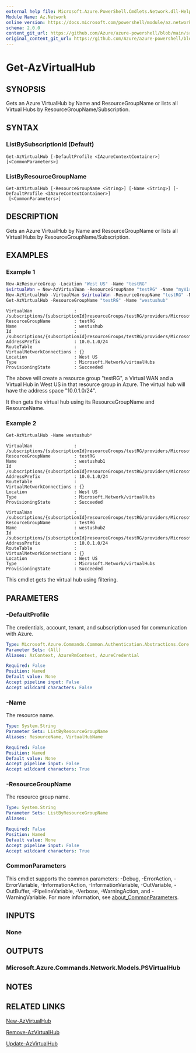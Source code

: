 ```yaml
---
external help file: Microsoft.Azure.PowerShell.Cmdlets.Network.dll-Help.xml
Module Name: Az.Network
online version: https://docs.microsoft.com/powershell/module/az.network/get-azvirtualhub
schema: 2.0.0
content_git_url: https://github.com/Azure/azure-powershell/blob/main/src/Network/Network/help/Get-AzVirtualHub.md
original_content_git_url: https://github.com/Azure/azure-powershell/blob/main/src/Network/Network/help/Get-AzVirtualHub.md
---
```


# Get-AzVirtualHub

## SYNOPSIS
Gets an Azure VirtualHub by Name and ResourceGroupName or lists all Virtual Hubs by ResourceGroupName/Subscription.

## SYNTAX

### ListBySubscriptionId (Default)
```
Get-AzVirtualHub [-DefaultProfile <IAzureContextContainer>] [<CommonParameters>]
```

### ListByResourceGroupName
```
Get-AzVirtualHub [-ResourceGroupName <String>] [-Name <String>] [-DefaultProfile <IAzureContextContainer>]
 [<CommonParameters>]
```

## DESCRIPTION
Gets an Azure VirtualHub by Name and ResourceGroupName or lists all Virtual Hubs by ResourceGroupName/Subscription.

## EXAMPLES

### Example 1

```powershell
New-AzResourceGroup -Location "West US" -Name "testRG"
$virtualWan = New-AzVirtualWan -ResourceGroupName "testRG" -Name "myVirtualWAN" -Location "West US"
New-AzVirtualHub -VirtualWan $virtualWan -ResourceGroupName "testRG" -Name "westushub" -AddressPrefix "10.0.1.0/24"
Get-AzVirtualHub -ResourceGroupName "testRG" -Name "westushub"
```

```output
VirtualWan                : /subscriptions/{subscriptionId}resourceGroups/testRG/providers/Microsoft.Network/virtualWans/myVirtualWAN
ResourceGroupName         : testRG
Name                      : westushub
Id                        : /subscriptions/{subscriptionId}resourceGroups/testRG/providers/Microsoft.Network/virtualHubs/westushub
AddressPrefix             : 10.0.1.0/24
RouteTable                : 
VirtualNetworkConnections : {}
Location                  : West US
Type                      : Microsoft.Network/virtualHubs
ProvisioningState         : Succeeded
```

The above will create a resource group "testRG", a Virtual WAN and a Virtual Hub in West US in that resource group in Azure. The virtual hub will have the address space "10.0.1.0/24".

It then gets the virtual hub using its ResourceGroupName and ResourceName.

### Example 2

```powershell
Get-AzVirtualHub -Name westushub*
```

```output
VirtualWan                : /subscriptions/{subscriptionId}resourceGroups/testRG/providers/Microsoft.Network/virtualWans/myVirtualWAN
ResourceGroupName         : testRG
Name                      : westushub1
Id                        : /subscriptions/{subscriptionId}resourceGroups/testRG/providers/Microsoft.Network/virtualHubs/westushub1
AddressPrefix             : 10.0.1.0/24
RouteTable                : 
VirtualNetworkConnections : {}
Location                  : West US
Type                      : Microsoft.Network/virtualHubs
ProvisioningState         : Succeeded

VirtualWan                : /subscriptions/{subscriptionId}resourceGroups/testRG/providers/Microsoft.Network/virtualWans/myVirtualWAN
ResourceGroupName         : testRG
Name                      : westushub2
Id                        : /subscriptions/{subscriptionId}resourceGroups/testRG/providers/Microsoft.Network/virtualHubs/westushub2
AddressPrefix             : 10.0.1.0/24
RouteTable                : 
VirtualNetworkConnections : {}
Location                  : West US
Type                      : Microsoft.Network/virtualHubs
ProvisioningState         : Succeeded
```

This cmdlet gets the virtual hub using filtering.

## PARAMETERS

### -DefaultProfile
The credentials, account, tenant, and subscription used for communication with Azure.

```yaml
Type: Microsoft.Azure.Commands.Common.Authentication.Abstractions.Core.IAzureContextContainer
Parameter Sets: (All)
Aliases: AzContext, AzureRmContext, AzureCredential

Required: False
Position: Named
Default value: None
Accept pipeline input: False
Accept wildcard characters: False
```

### -Name
The resource name.

```yaml
Type: System.String
Parameter Sets: ListByResourceGroupName
Aliases: ResourceName, VirtualHubName

Required: False
Position: Named
Default value: None
Accept pipeline input: False
Accept wildcard characters: True
```

### -ResourceGroupName
The resource group name.

```yaml
Type: System.String
Parameter Sets: ListByResourceGroupName
Aliases:

Required: False
Position: Named
Default value: None
Accept pipeline input: False
Accept wildcard characters: True
```

### CommonParameters
This cmdlet supports the common parameters: -Debug, -ErrorAction, -ErrorVariable, -InformationAction, -InformationVariable, -OutVariable, -OutBuffer, -PipelineVariable, -Verbose, -WarningAction, and -WarningVariable. For more information, see [about_CommonParameters](http://go.microsoft.com/fwlink/?LinkID=113216).

## INPUTS

### None

## OUTPUTS

### Microsoft.Azure.Commands.Network.Models.PSVirtualHub

## NOTES

## RELATED LINKS

[New-AzVirtualHub](./New-AzVirtualHub.md)

[Remove-AzVirtualHub](./Remove-AzVirtualHub.md)

[Update-AzVirtualHub](./Update-AzVirtualHub.md)
